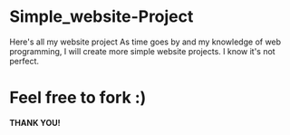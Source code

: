 # Simple_website-Project
Here's all my website project
As time goes by and my knowledge of web programming, I will create more simple website projects.
I know it's not perfect.

# Feel free to fork :)
**THANK YOU!**
